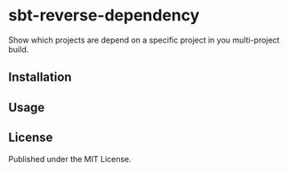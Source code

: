 # sbt-reverse-dependency

Show which projects are depend on a specific project in you multi-project build.

## Installation

## Usage

## License

Published under the MIT License.
